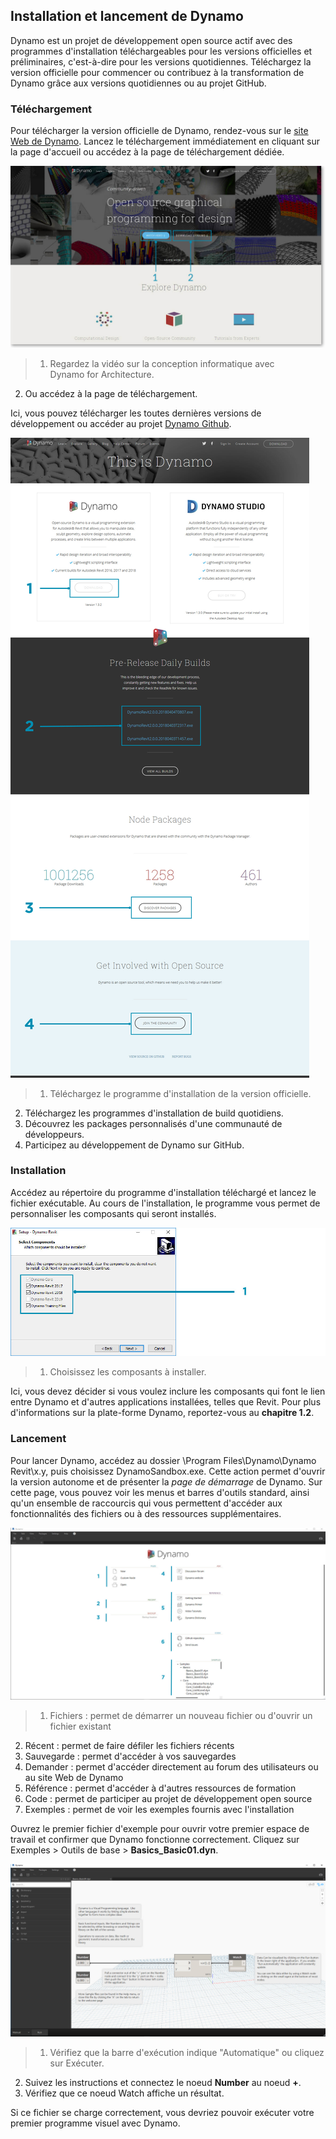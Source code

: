 

## Installation et lancement de Dynamo

Dynamo est un projet de développement open source actif avec des programmes d'installation téléchargeables pour les versions officielles et préliminaires, c'est-à-dire pour les versions quotidiennes. Téléchargez la version officielle pour commencer ou contribuez à la transformation de Dynamo grâce aux versions quotidiennes ou au projet GitHub.

### Téléchargement

Pour télécharger la version officielle de Dynamo, rendez-vous sur le [site Web de Dynamo](http://dynamobim.com/). Lancez le téléchargement immédiatement en cliquant sur la page d'accueil ou accédez à la page de téléchargement dédiée.

![page d'accueil du site web](images/2-1/01-DynamoHomepage.jpg)

> 1. Regardez la vidéo sur la conception informatique avec Dynamo for Architecture.
2. Ou accédez à la page de téléchargement.

Ici, vous pouvez télécharger les toutes dernières versions de développement ou accéder au projet [Dynamo Github](https://github.com/DynamoDS/Dynamo).

![page de téléchargements sur le site Web](images/2-1/02-DynamoDownload.jpg)

> 1. Téléchargez le programme d'installation de la version officielle.
2. Téléchargez les programmes d'installation de build quotidiens.
3. Découvrez les packages personnalisés d'une communauté de développeurs.
4. Participez au développement de Dynamo sur GitHub.

### Installation

Accédez au répertoire du programme d'installation téléchargé et lancez le fichier exécutable. Au cours de l'installation, le programme vous permet de personnaliser les composants qui seront installés.

![Fenêtre d'installation](images/2-1/03-InstallSetup.jpg)

> 1. Choisissez les composants à installer.

Ici, vous devez décider si vous voulez inclure les composants qui font le lien entre Dynamo et d'autres applications installées, telles que Revit. Pour plus d'informations sur la plate-forme Dynamo, reportez-vous au **chapitre 1.2**.

### Lancement

Pour lancer Dynamo, accédez au dossier \Program Files\Dynamo\Dynamo Revit\x.y, puis choisissez DynamoSandbox.exe. Cette action permet d'ouvrir la version autonome et de présenter la *page de démarrage* de Dynamo. Sur cette page, vous pouvez voir les menus et barres d'outils standard, ainsi qu'un ensemble de raccourcis qui vous permettent d'accéder aux fonctionnalités des fichiers ou à des ressources supplémentaires.

![Page de démarrage de Dynamo](images/2-1/04-DynamoStartpage.jpg)

> 1. Fichiers : permet de démarrer un nouveau fichier ou d'ouvrir un fichier existant
2. Récent : permet de faire défiler les fichiers récents
3. Sauvegarde : permet d'accéder à vos sauvegardes
4. Demander : permet d'accéder directement au forum des utilisateurs ou au site Web de Dynamo
5. Référence : permet d'accéder à d'autres ressources de formation
6. Code : permet de participer au projet de développement open source
7. Exemples : permet de voir les exemples fournis avec l'installation

Ouvrez le premier fichier d'exemple pour ouvrir votre premier espace de travail et confirmer que Dynamo fonctionne correctement. Cliquez sur Exemples > Outils de base > **Basics_Basic01.dyn**.

![MISE À JOUR REQUISE - Basics_Basic01](images/2-1/05-Basics_Basic01.jpg)

> 1. Vérifiez que la barre d'exécution indique "Automatique" ou cliquez sur Exécuter.
2. Suivez les instructions et connectez le noeud **Number** au noeud **+**.
3. Vérifiez que ce noeud Watch affiche un résultat.

Si ce fichier se charge correctement, vous devriez pouvoir exécuter votre premier programme visuel avec Dynamo.


